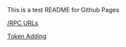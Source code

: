 This is a test README for Github Pages

[/RPC URLs
](https://hrweb3buttons.github.io/pfbuttons/rpcurls.html)

[Token Adding](https://hrweb3buttons.github.io/pfbuttons/pftokens.html)
